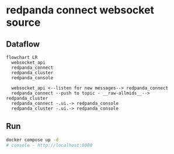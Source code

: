 # redpanda connect websocket source

## Dataflow
```mermaid
flowchart LR
  websocket_api
  redpanda_connect
  redpanda_cluster
  redpanda_console

  websocket_api <--listen for new messages--> redpanda_connect
  redpanda_connect --push to topic - __raw-allmids__--> redpanda_cluster
  redpanda_connect -.ui.-> redpanda_console
  redpanda_cluster -.ui.-> redpanda_console
```

## Run
```sh
docker compose up -d
# console - http://localhost:8080
```

